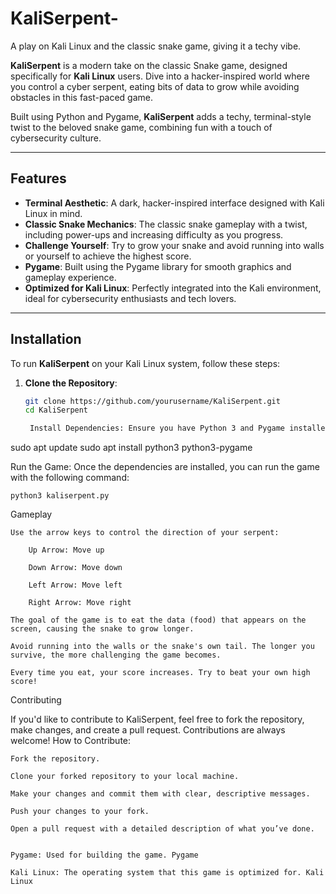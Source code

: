 # KaliSerpent-
A play on Kali Linux and the classic snake game, giving it a techy vibe.


**KaliSerpent** is a modern take on the classic Snake game, designed specifically for **Kali Linux** users. Dive into a hacker-inspired world where you control a cyber serpent, eating bits of data to grow while avoiding obstacles in this fast-paced game.

Built using Python and Pygame, **KaliSerpent** adds a techy, terminal-style twist to the beloved snake game, combining fun with a touch of cybersecurity culture.

---

## Features

- **Terminal Aesthetic**: A dark, hacker-inspired interface designed with Kali Linux in mind.
- **Classic Snake Mechanics**: The classic snake gameplay with a twist, including power-ups and increasing difficulty as you progress.
- **Challenge Yourself**: Try to grow your snake and avoid running into walls or yourself to achieve the highest score.
- **Pygame**: Built using the Pygame library for smooth graphics and gameplay experience.
- **Optimized for Kali Linux**: Perfectly integrated into the Kali environment, ideal for cybersecurity enthusiasts and tech lovers.

---

## Installation

To run **KaliSerpent** on your Kali Linux system, follow these steps:

1. **Clone the Repository**:
   ```bash
   git clone https://github.com/yourusername/KaliSerpent.git
   cd KaliSerpent

    Install Dependencies: Ensure you have Python 3 and Pygame installed. If not, you can install them using the following commands:

sudo apt update
sudo apt install python3 python3-pygame

Run the Game: Once the dependencies are installed, you can run the game with the following command:

    python3 kaliserpent.py

Gameplay

    Use the arrow keys to control the direction of your serpent:

        Up Arrow: Move up

        Down Arrow: Move down

        Left Arrow: Move left

        Right Arrow: Move right

    The goal of the game is to eat the data (food) that appears on the screen, causing the snake to grow longer.

    Avoid running into the walls or the snake's own tail. The longer you survive, the more challenging the game becomes.

    Every time you eat, your score increases. Try to beat your own high score!

Contributing

If you'd like to contribute to KaliSerpent, feel free to fork the repository, make changes, and create a pull request. Contributions are always welcome!
How to Contribute:

    Fork the repository.

    Clone your forked repository to your local machine.

    Make your changes and commit them with clear, descriptive messages.

    Push your changes to your fork.

    Open a pull request with a detailed description of what you’ve done.


    Pygame: Used for building the game. Pygame

    Kali Linux: The operating system that this game is optimized for. Kali Linux
